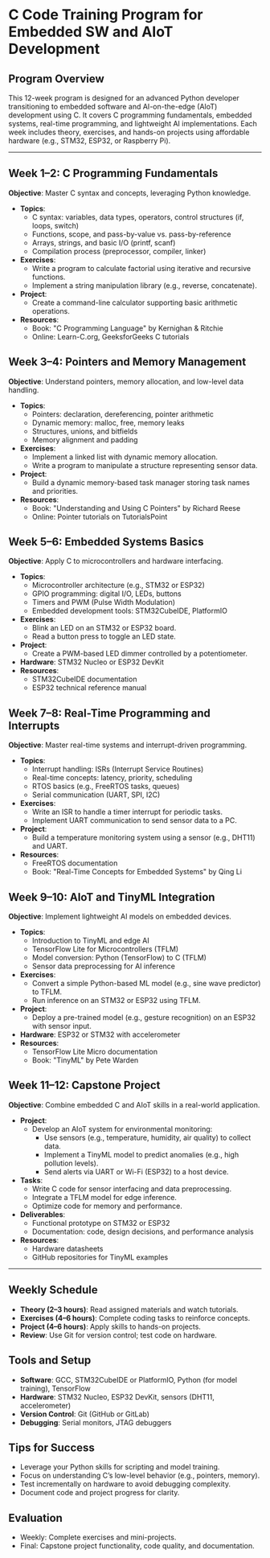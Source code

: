 # C Code Training Program for Embedded SW and AIoT Development

## Program Overview
This 12-week program is designed for an advanced Python developer transitioning to embedded software and AI-on-the-edge (AIoT) development using C. It covers C programming fundamentals, embedded systems, real-time programming, and lightweight AI implementations. Each week includes theory, exercises, and hands-on projects using affordable hardware (e.g., STM32, ESP32, or Raspberry Pi).

---

## Week 1–2: C Programming Fundamentals
**Objective**: Master C syntax and concepts, leveraging Python knowledge.
- **Topics**:
  - C syntax: variables, data types, operators, control structures (if, loops, switch)
  - Functions, scope, and pass-by-value vs. pass-by-reference
  - Arrays, strings, and basic I/O (printf, scanf)
  - Compilation process (preprocessor, compiler, linker)
- **Exercises**:
  - Write a program to calculate factorial using iterative and recursive functions.
  - Implement a string manipulation library (e.g., reverse, concatenate).
- **Project**:
  - Create a command-line calculator supporting basic arithmetic operations.
- **Resources**:
  - Book: "C Programming Language" by Kernighan & Ritchie
  - Online: Learn-C.org, GeeksforGeeks C tutorials

## Week 3–4: Pointers and Memory Management
**Objective**: Understand pointers, memory allocation, and low-level data handling.
- **Topics**:
  - Pointers: declaration, dereferencing, pointer arithmetic
  - Dynamic memory: malloc, free, memory leaks
  - Structures, unions, and bitfields
  - Memory alignment and padding
- **Exercises**:
  - Implement a linked list with dynamic memory allocation.
  - Write a program to manipulate a structure representing sensor data.
- **Project**:
  - Build a dynamic memory-based task manager storing task names and priorities.
- **Resources**:
  - Book: "Understanding and Using C Pointers" by Richard Reese
  - Online: Pointer tutorials on TutorialsPoint

## Week 5–6: Embedded Systems Basics
**Objective**: Apply C to microcontrollers and hardware interfacing.
- **Topics**:
  - Microcontroller architecture (e.g., STM32 or ESP32)
  - GPIO programming: digital I/O, LEDs, buttons
  - Timers and PWM (Pulse Width Modulation)
  - Embedded development tools: STM32CubeIDE, PlatformIO
- **Exercises**:
  - Blink an LED on an STM32 or ESP32 board.
  - Read a button press to toggle an LED state.
- **Project**:
  - Create a PWM-based LED dimmer controlled by a potentiometer.
- **Hardware**: STM32 Nucleo or ESP32 DevKit
- **Resources**:
  - STM32CubeIDE documentation
  - ESP32 technical reference manual

## Week 7–8: Real-Time Programming and Interrupts
**Objective**: Master real-time systems and interrupt-driven programming.
- **Topics**:
  - Interrupt handling: ISRs (Interrupt Service Routines)
  - Real-time concepts: latency, priority, scheduling
  - RTOS basics (e.g., FreeRTOS tasks, queues)
  - Serial communication (UART, SPI, I2C)
- **Exercises**:
  - Write an ISR to handle a timer interrupt for periodic tasks.
  - Implement UART communication to send sensor data to a PC.
- **Project**:
  - Build a temperature monitoring system using a sensor (e.g., DHT11) and UART.
- **Resources**:
  - FreeRTOS documentation
  - Book: "Real-Time Concepts for Embedded Systems" by Qing Li

## Week 9–10: AIoT and TinyML Integration
**Objective**: Implement lightweight AI models on embedded devices.
- **Topics**:
  - Introduction to TinyML and edge AI
  - TensorFlow Lite for Microcontrollers (TFLM)
  - Model conversion: Python (TensorFlow) to C (TFLM)
  - Sensor data preprocessing for AI inference
- **Exercises**:
  - Convert a simple Python-based ML model (e.g., sine wave predictor) to TFLM.
  - Run inference on an STM32 or ESP32 using TFLM.
- **Project**:
  - Deploy a pre-trained model (e.g., gesture recognition) on an ESP32 with sensor input.
- **Hardware**: ESP32 or STM32 with accelerometer
- **Resources**:
  - TensorFlow Lite Micro documentation
  - Book: "TinyML" by Pete Warden

## Week 11–12: Capstone Project
**Objective**: Combine embedded C and AIoT skills in a real-world application.
- **Project**:
  - Develop an AIoT system for environmental monitoring:
    - Use sensors (e.g., temperature, humidity, air quality) to collect data.
    - Implement a TinyML model to predict anomalies (e.g., high pollution levels).
    - Send alerts via UART or Wi-Fi (ESP32) to a host device.
- **Tasks**:
  - Write C code for sensor interfacing and data preprocessing.
  - Integrate a TFLM model for edge inference.
  - Optimize code for memory and performance.
- **Deliverables**:
  - Functional prototype on STM32 or ESP32
  - Documentation: code, design decisions, and performance analysis
- **Resources**:
  - Hardware datasheets
  - GitHub repositories for TinyML examples

---

## Weekly Schedule
- **Theory (2–3 hours)**: Read assigned materials and watch tutorials.
- **Exercises (4–6 hours)**: Complete coding tasks to reinforce concepts.
- **Project (4–6 hours)**: Apply skills to hands-on projects.
- **Review**: Use Git for version control; test code on hardware.

## Tools and Setup
- **Software**: GCC, STM32CubeIDE or PlatformIO, Python (for model training), TensorFlow
- **Hardware**: STM32 Nucleo, ESP32 DevKit, sensors (DHT11, accelerometer)
- **Version Control**: Git (GitHub or GitLab)
- **Debugging**: Serial monitors, JTAG debuggers

## Tips for Success
- Leverage your Python skills for scripting and model training.
- Focus on understanding C’s low-level behavior (e.g., pointers, memory).
- Test incrementally on hardware to avoid debugging complexity.
- Document code and project progress for clarity.

## Evaluation
- Weekly: Complete exercises and mini-projects.
- Final: Capstone project functionality, code quality, and documentation.
